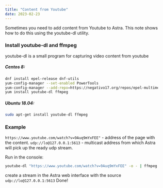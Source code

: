 ```yaml
---
title: "Content from Youtube"
date: 2023-02-23
---
```

Sometimes you need to add content from Youtube to Astra.
This note shows how to do this using the youtube-dl utility.

### Install youtube-dl and ffmpeg

youtube-dl is a small program for capturing video content from youtube

##### Centos 8:

```sh
dnf install epel-release dnf-utils
yum-config-manager --set-enabled PowerTools
yum-config-manager --add-repo=https://negativo17.org/repos/epel-multimedia.repo
yum install youtube-dl ffmpeg
```

##### Ubuntu 18.04:

```sh
sudo apt-get install youtube-dl ffmpeg
```

### Example

`https://www.youtube.com/watch?v=9Auq9mYxFEE"` - address of the page with the content.
`udp://lo@127.0.0.1:5613` - multicast address from which Astra will pick up the ready udp stream.

Run in the console:

```sh
youtube-dl "https://www.youtube.com/watch?v=9Auq9mYxFEE" -o - | ffmpeg -i pipe:0  -vcodec h264 -acodec copy -muxrate 4000000 -f mpegts "udp://lo@127.0.0.1:5613/?pkt_size=1316"
```

create a stream in the Astra web interface with the source `udp://lo@127.0.0.1:5613`
Done!
